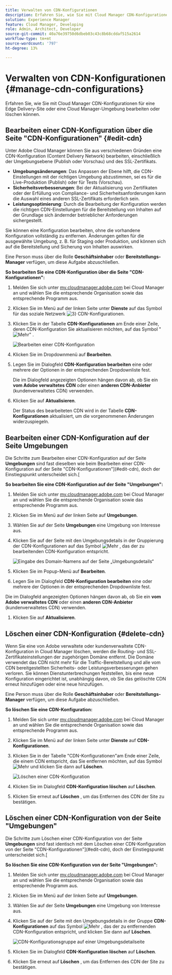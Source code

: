 ```yaml
---
title: Verwalten von CDN-Konfigurationen
description: Erfahren Sie, wie Sie mit Cloud Manager CDN-Konfigurationen für eine Edge Delivery-Site oder eine Cloud Manager-Umgebung bearbeiten, aktualisieren oder löschen können.
solution: Experience Manager
feature: Cloud Manager, Developing
role: Admin, Architect, Developer
source-git-commit: 40a76e39750d6dbeb03c43c8b68cddaf515a2614
workflow-type: tm+mt
source-wordcount: '797'
ht-degree: 13%

---
```



# Verwalten von CDN-Konfigurationen {#manage-cdn-configurations}

Erfahren Sie, wie Sie mit Cloud Manager CDN-Konfigurationen für eine Edge Delivery-Site oder eine Cloud Manager-Umgebung bearbeiten oder löschen können.

## Bearbeiten einer CDN-Konfiguration über die Seite &quot;CDN-Konfigurationen&quot; {#edit-cdn}

Unter Adobe Cloud Manager können Sie aus verschiedenen Gründen eine CDN-Konfiguration (Content Delivery Network) bearbeiten, einschließlich der Umgebungsebene (Publish oder Vorschau) und des SSL-Zertifikats.

* **Umgebungsänderungen**: Das Anpassen der Ebene hilft, die CDN-Einstellungen mit der richtigen Umgebung abzustimmen, sei es für die Live-Produktion (Publish) oder für Tests (Vorschau).
* **Sicherheitsverbesserungen**: Bei der Aktualisierung von Zertifikaten oder der Erfüllung von Compliance- und Sicherheitsanforderungen kann die Auswahl eines anderen SSL-Zertifikats erforderlich sein.
* **Leistungsoptimierung**: Durch die Bearbeitung der Konfiguration werden die richtigen CDN-Einstellungen für die Bereitstellung von Inhalten auf der Grundlage sich ändernder betrieblicher Anforderungen sichergestellt.

Sie können eine Konfiguration bearbeiten, ohne die vorhandene Konfiguration vollständig zu entfernen. Änderungen gelten für die ausgewählte Umgebung, z. B. für Staging oder Produktion, und können sich auf die Bereitstellung und Sicherung von Inhalten auswirken.

Eine Person muss über die Rolle **Geschäftsinhaber** oder **Bereitstellungs-Manager** verfügen, um diese Aufgabe abzuschließen.

**So bearbeiten Sie eine CDN-Konfiguration über die Seite &quot;CDN-Konfigurationen&quot;:**

1. Melden Sie sich unter [my.cloudmanager.adobe.com](https://my.cloudmanager.adobe.com/) bei Cloud Manager an und wählen Sie die entsprechende Organisation sowie das entsprechende Programm aus.
1. Klicken Sie im Menü auf der linken Seite unter **Dienste** auf das Symbol für das soziale Netzwerk ![3} **CDN-Konfigurationen**.](https://spectrum.adobe.com/static/icons/workflow_18/Smock_SocialNetwork_18_N.svg)
1. Klicken Sie in der Tabelle **CDN-Konfigurationen** am Ende einer Zeile, deren CDN-Konfiguration Sie aktualisieren möchten, auf das Symbol &quot;![Mehr&quot;](https://spectrum.adobe.com/static/icons/workflow_18/Smock_More_18_N.svg) .

   ![Bearbeiten einer CDN-Konfiguration](/help/implementing/cloud-manager/assets/cdn-config-edit.png)

1. Klicken Sie im Dropdownmenü auf **Bearbeiten**.

1. Legen Sie im Dialogfeld **CDN-Konfiguration bearbeiten** eine oder mehrere der Optionen in der entsprechenden Dropdownliste fest.

   Die im Dialogfeld angezeigten Optionen hängen davon ab, ob Sie ein **vom Adobe verwaltetes CDN** oder einen **anderen CDN-Anbieter** (kundenverwaltetes CDN) verwenden.

1. Klicken Sie auf **Aktualisieren**.

   Der Status des bearbeiteten CDN wird in der Tabelle **CDN-Konfigurationen** aktualisiert, um die vorgenommenen Änderungen widerzuspiegeln.


## Bearbeiten einer CDN-Konfiguration auf der Seite Umgebungen

Die Schritte zum Bearbeiten einer CDN-Konfiguration auf der Seite **Umgebungen** sind fast dieselben wie beim Bearbeiten einer CDN-Konfiguration auf der Seite &quot;CDN-Konfigurationen&quot;](#edit-cdn), doch der Einstiegspunkt unterscheidet sich.[

**So bearbeiten Sie eine CDN-Konfiguration auf der Seite &quot;Umgebungen&quot;:**

1. Melden Sie sich unter [my.cloudmanager.adobe.com](https://my.cloudmanager.adobe.com/) bei Cloud Manager an und wählen Sie die entsprechende Organisation sowie das entsprechende Programm aus.

1. Klicken Sie im Menü auf der linken Seite auf **Umgebungen**.

1. Wählen Sie auf der Seite **Umgebungen** eine Umgebung von Interesse aus.

1. Klicken Sie auf der Seite mit den Umgebungsdetails in der Gruppierung der CDN-Konfigurationen auf das Symbol ![Mehr](https://spectrum.adobe.com/static/icons/workflow_18/Smock_More_18_N.svg) , das der zu bearbeitenden CDN-Konfiguration entspricht.

   ![Eingabe des Domain-Namens auf der Seite „Umgebungsdetails“](/help/implementing/cloud-manager/assets/cdn/environments-cdn-config.png)

1. Klicken Sie im Popup-Menü auf **Bearbeiten**.

1. Legen Sie im Dialogfeld **CDN-Konfiguration bearbeiten** eine oder mehrere der Optionen in der entsprechenden Dropdownliste fest.

Die im Dialogfeld angezeigten Optionen hängen davon ab, ob Sie ein **vom Adobe verwaltetes CDN** oder einen **anderen CDN-Anbieter** (kundenverwaltetes CDN) verwenden.

1. Klicken Sie auf **Aktualisieren**.


<!-- ## Go live readiness {#go-live-readiness} 

1. ADD STEPS -->


## Löschen einer CDN-Konfiguration {#delete-cdn}

Wenn Sie eine von Adobe verwaltete oder kundenverwaltete CDN-Konfiguration in Cloud Manager löschen, werden die Routing- und SSL-Zertifikateinstellungen der zugehörigen Domäne entfernt. Die Domäne verwendet das CDN nicht mehr für die Traffic-Bereitstellung und alle vom CDN bereitgestellten Sicherheits- oder Leistungsverbesserungen gehen verloren. Sie können Dienstunterbrechungen feststellen, bis eine neue Konfiguration eingerichtet ist, unabhängig davon, ob Sie das gelöschte CDN erneut hinzufügen oder eine neue hinzufügen.

Eine Person muss über die Rolle **Geschäftsinhaber** oder **Bereitstellungs-Manager** verfügen, um diese Aufgabe abzuschließen.

**So löschen Sie eine CDN-Konfiguration:**

1. Melden Sie sich unter [my.cloudmanager.adobe.com](https://my.cloudmanager.adobe.com/) bei Cloud Manager an und wählen Sie die entsprechende Organisation sowie das entsprechende Programm aus.

1. Klicken Sie im Menü auf der linken Seite unter **Dienste** auf **CDN-Konfigurationen**.

1. Klicken Sie in der Tabelle &quot;CDN-Konfigurationen&quot;am Ende einer Zeile, die einem CDN entspricht, das Sie entfernen möchten, auf das Symbol ![Mehr](https://spectrum.adobe.com/static/icons/workflow_18/Smock_More_18_N.svg) und klicken Sie dann auf **Löschen**.

   ![Löschen einer CDN-Konfiguration](/help/implementing/cloud-manager/assets/cdn-config-delete.png)

1. Klicken Sie im Dialogfeld **CDN-Konfiguration löschen** auf **Löschen**.

1. Klicken Sie erneut auf **Löschen** , um das Entfernen des CDN der Site zu bestätigen.


## Löschen einer CDN-Konfiguration von der Seite &quot;Umgebungen&quot;

Die Schritte zum Löschen einer CDN-Konfiguration von der Seite **Umgebungen** sind fast identisch mit dem Löschen einer CDN-Konfiguration von der Seite &quot;CDN-Konfigurationen&quot;](#edit-cdn), doch der Einstiegspunkt unterscheidet sich.[

**So löschen Sie eine CDN-Konfiguration von der Seite &quot;Umgebungen&quot;:**

1. Melden Sie sich unter [my.cloudmanager.adobe.com](https://my.cloudmanager.adobe.com/) bei Cloud Manager an und wählen Sie die entsprechende Organisation sowie das entsprechende Programm aus.

1. Klicken Sie im Menü auf der linken Seite auf **Umgebungen**.

1. Wählen Sie auf der Seite **Umgebungen** eine Umgebung von Interesse aus.

1. Klicken Sie auf der Seite mit den Umgebungsdetails in der Gruppe **CDN-Konfigurationen** auf das Symbol ![Mehr ](https://spectrum.adobe.com/static/icons/workflow_18/Smock_More_18_N.svg) , das der zu entfernenden CDN-Konfiguration entspricht, und klicken Sie dann auf **Löschen**.

   ![CDN-Konfigurationsgruppe auf einer Umgebungsdetailseite](/help/implementing/cloud-manager/assets/cdn/environments-cdn-config.png)

1. Klicken Sie im Dialogfeld **CDN-Konfiguration löschen** auf **Löschen**.

1. Klicken Sie erneut auf **Löschen** , um das Entfernen des CDN der Site zu bestätigen.



